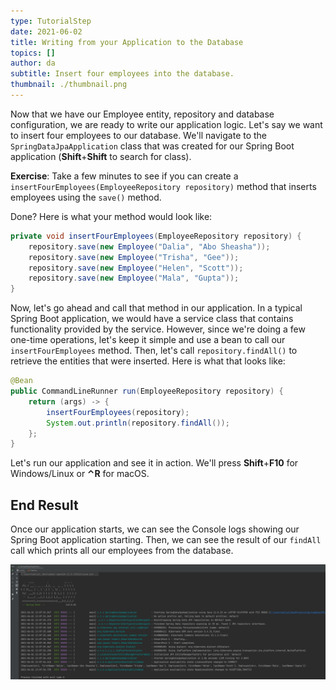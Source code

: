 ```yaml
---
type: TutorialStep
date: 2021-06-02
title: Writing from your Application to the Database
topics: []
author: da
subtitle: Insert four employees into the database.
thumbnail: ./thumbnail.png
---
```


Now that we have our Employee entity, repository and database configuration, we are ready to write our application logic. Let's say we want to insert four employees to our database. We'll navigate to the `SpringDataJpaApplication` class that was created for our Spring Boot application (**Shift**+**Shift** to search for class).

**Exercise**: Take a few minutes to see if you can create a `insertFourEmployees(EmployeeRepository repository)` method that inserts employees using the `save()` method.

Done? Here is what your method would look like:

```java
private void insertFourEmployees(EmployeeRepository repository) {
    repository.save(new Employee("Dalia", "Abo Sheasha"));
    repository.save(new Employee("Trisha", "Gee"));
    repository.save(new Employee("Helen", "Scott"));
    repository.save(new Employee("Mala", "Gupta"));
}
```

Now, let's go ahead and call that method in our application. In a typical Spring Boot application, we would have a service class that contains functionality provided by the service. However, since we're doing a few one-time operations, let's keep it simple and use a bean to call our `insertFourEmployees` method. Then, let's call `repository.findAll()` to retrieve the entities that were inserted. Here is what that looks like:

```java
@Bean
public CommandLineRunner run(EmployeeRepository repository) {
    return (args) -> {
        insertFourEmployees(repository);
        System.out.println(repository.findAll());
    };
}
```

Let's run our application and see it in action. We'll press **Shift**+**F10** for Windows/Linux or **⌃R** for macOS.

## End Result

Once our application starts, we can see the Console logs showing our Spring Boot application starting. Then, we can see the result of our `findAll` call which prints all our employees from the database.

![Application Run Successfully](./ApplicationRunSuccess.png)
